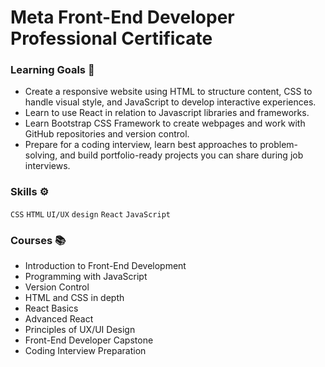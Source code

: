 # Meta Front-End Developer Professional Certificate

### Learning Goals 🎯
- Create a responsive website using HTML to structure content, CSS to handle visual style, and JavaScript to develop interactive experiences.
- Learn to use React in relation to Javascript libraries and frameworks.
- Learn Bootstrap CSS Framework to create webpages and work with GitHub repositories and version control.
- Prepare for a coding interview, learn best approaches to problem-solving, and build portfolio-ready projects you can share during job interviews.
### Skills ⚙️
`CSS` `HTML` `UI/UX` `design` `React` `JavaScript`
### Courses 📚
- Introduction to Front-End Development
- Programming with JavaScript
- Version Control
- HTML and CSS in depth
- React Basics
- Advanced React
- Principles of UX/UI Design
- Front-End Developer Capstone
- Coding Interview Preparation

